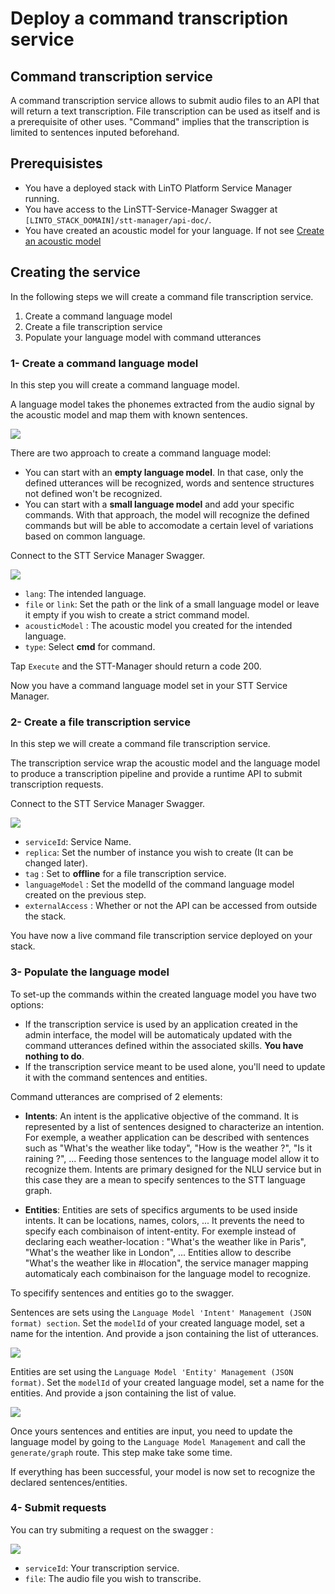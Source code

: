 # Deploy a command transcription service

## Command transcription service
A command transcription service allows to submit audio files to an API that will return a text transcription. File transcription can be used as itself and is a prerequisite of other uses. "Command" implies that the transcription is limited to sentences inputed beforehand.

## Prerequisistes

* You have a deployed stack with LinTO Platform Service Manager running.
* You have access to the LinSTT-Service-Manager Swagger at `[LINTO_STACK_DOMAIN]/stt-manager/api-doc/`.
* You have created an acoustic model for your language. If not see [Create an acoustic model](use_case/acoustic_model)

## Creating the service

In the following steps we will create a command file transcription service.

1. Create a command language model
2. Create a file transcription service
3. Populate your language model with command utterances

### 1- Create a command language model
In this step you will create a command language model.

A language model takes the phonemes extracted from the audio signal by the acoustic model and map them with known sentences.

<img src="/docs/use_cases/language.png" />

There are two approach to create a command language model:
- You can start with an __empty language model__. In that case, only the defined utterances will be recognized, words and sentence structures not defined won't be recognized.
- You can start with a __small language model__ and add your specific commands. With that approach, the model will recognize the defined commands but will be able to accomodate a certain level of variations based on common language.

Connect to the STT Service Manager Swagger.

<img src="/docs/use_cases/language_command.png" />

* `lang`: The intended language.
* `file` or `link`: Set the path or the link of a small language model or leave it empty if you wish to create a strict command model.
* `acousticModel` : The acoustic model you created for the intended language.
* `type`: Select **cmd** for command.

Tap `Execute` and the STT-Manager should return a code 200.

Now you have a command language model set in your STT Service Manager.

### 2- Create a file transcription service
In this step we will create a command file transcription service.

The transcription service wrap the acoustic model and the language model to produce a transcription pipeline and provide a runtime API to submit transcription requests.

Connect to the STT Service Manager Swagger.

<img src="/docs/use_cases/command_service.png" />

* `serviceId`: Service Name.
* `replica`: Set the number of instance you wish to create (It can be changed later).
* `tag` : Set to **offline** for a file transcription service.
* `languageModel` : Set the modelId of the command language model created on the previous step.
* `externalAccess` : Whether or not the API can be accessed from outside the stack. 

You have now a live command file transcription service deployed on your stack.

### 3- Populate the language model 
To set-up the commands within the created language model you have two options:

* If the transcription service is used by an application created in the admin interface, the model will be automaticaly updated with the command utterances defined within the associated skills. **You have nothing to do**.
* If the transcription service meant to be used alone, you'll need to update it with the command sentences and entities.

Command utterances are comprised of 2 elements:
* **Intents**: An intent is the applicative objective of the command. It is represented by a list of sentences designed to characterize an intention. For exemple, a weather application can be described with sentences such as "What's the weather like today", "How is the weather ?", "Is it raining ?", ... Feeding those sentences to the language model allow it to recognize them. Intents are primary designed for the NLU service but in this case they are a mean to specify sentences to the STT language graph.

* **Entities**: Entities are sets of specifics arguments to be used inside intents. It can be locations, names, colors, ... It prevents the need to specify each combinaison of intent-entity. For exemple instead of declaring each weather-location : "What's the weather like in Paris", "What's the weather like in London", ... Entities allow to describe "What's the weather like in #location", the service manager mapping automaticaly each combinaison for the language model to recognize.

To specifify sentences and entities go to the swagger.

Sentences are sets using the `Language Model 'Intent' Management (JSON format) section`. Set the `modelId` of your created language model, set a name for the intention. And provide a json containing the list of utterances.

<img src="/docs/use_cases/intent_json.png" />

Entities are set using the `Language Model 'Entity' Management (JSON format)`. Set the `modelId` of your created language model, set a name for the entities. And provide a json containing the list of value.

<img src="/docs/use_cases/entities_json.png" />

Once yours sentences and entities are input, you need to update the language model by going to the `Language Model Management` and call the `generate/graph` route. This step make take some time. 

If everything has been successful, your model is now set to recognize the declared sentences/entities.

### 4- Submit requests

You can try submiting a request on the swagger :

<img src="/docs/use_cases/transcription.png" />

* `serviceId`: Your transcription service.
* `file`: The audio file you wish to transcribe.